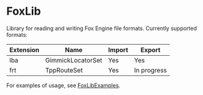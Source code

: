 # FoxLib
Library for reading and writing Fox Engine file formats. Currently supported formats:

| Extension | Name              | Import      | Export      |
|-----------|-------------------|-------------|-------------|
| lba       | GimmickLocatorSet | Yes         | Yes         |
| frt       | TppRouteSet       | Yes | In progress |

For examples of usage, see [FoxLibExamples](https://github.com/youarebritish/FoxLibExamples).
